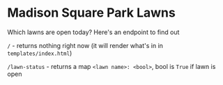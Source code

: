 # Madison Square Park Lawns

Which lawns are open today? Here's an endpoint to find out

`/` - returns nothing right now (it will render what's in in `templates/index.html`)

`/lawn-status` - returns a map `<lawn name>: <bool>`, bool is `True` if lawn is open